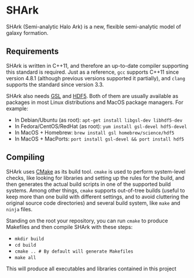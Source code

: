 # SHArk

SHArk (Semi-analytic Halo Ark)
is a new, flexible semi-analytic model of galaxy formation.

## Requirements

SHArk is written in C++11,
and therefore an up-to-date compiler supporting this standard is required.
Just as a reference, `gcc` supports C++11 since version 4.8.1
(although previous versions supported it partially),
and `clang` supports the standard since version 3.3.

SHArk also needs [GSL](https://www.gnu.org/software/gsl/)
and [HDF5](https://support.hdfgroup.org/HDF5/).
Both of them are usually available as packages
in most Linux distributions and MacOS package managers.
For example:

* In Debian/Ubuntu (as root): `apt-get install libgsl-dev libhdf5-dev`
* In Fedora/CentOS/RedHat (as root): `yum install gsl-devel hdf5-devel`
* In MacOS + Homebrew: `brew install gsl homebrew/science/hdf5`
* In MacOS + MacPorts: `port install gsl-devel && port install hdf5`

## Compiling

SHArk uses [CMake](https://cmake.org/) as its build tool.
`cmake` is used to perform system-level checks,
like looking for libraries and setting up the rules for the build,
and then generates the actual build scripts
in one of the supported build systems.
Among other things, `cmake` supports out-of-tree builds
(useful to keep more than one build with different settings,
and to avoid cluttering the original source code directories)
and several build system, like `make` and `ninja` files.

Standing on the root your repository,
you can run `cmake`  to produce Makefiles
and then compile SHArk with these steps:

* `mkdir build`
* `cd build`
* `cmake .. # By default will generate Makefiles`
* `make all`

This will produce all executables and libraries
contained in this project
